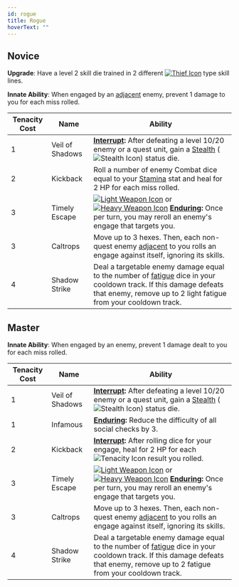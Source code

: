```yaml
---
id: rogue
title: Rogue
hoverText: ""
---
```


## Novice

**Upgrade**: Have a level 2 skill die trained in 2 different [<img src="/icons/thief.svg" alt="Thief Icon" class="icon-svg" />](/docs/category/thief-skills) type skill lines. 

**Innate Ability**: When engaged by an [adjacent](/docs/all/other/adjacent) enemy, prevent 1 damage to you for each miss rolled. 

| Tenacity Cost | Name | Ability |
|-----------|-------|-------|
| 1 | Veil of Shadows | **[Interrupt](/docs/all/other/interrupt):** After defeating a level 10/20 enemy or a quest unit, gain a [Stealth](/docs/all/status-effects/stealth.md) (<img src="/icons/stealth.svg" alt="Stealth Icon" class="icon-svg" />) status die. |
| 2 | Kickback | Roll a number of enemy Combat dice equal to your [Stamina](/docs/all/stats/stamina) stat and heal for 2 HP for each miss rolled. |
| 3 | Timely Escape | [<img src="/icons/light-weapon.svg" alt="Light Weapon Icon" class="icon-svg" />](/docs/all/battle-forms/light-weapon) or [<img src="/icons/heavy-weapon.svg" alt="Heavy Weapon Icon" class="icon-svg" />](/docs/all/battle-forms/heavy-weapon) **[Enduring](/docs/all/other/enduring):** Once per turn, you may reroll an enemy's engage that targets you. 
| 3 | Caltrops | Move up to 3 hexes. Then, each non-quest enemy [adjacent](/docs/all/other/adjacent) to you rolls an engage against itself, ignoring its skills. |
| 4 | Shadow Strike | Deal a targetable enemy damage equal to the number of [fatigue](/docs/all/other/fatigue) dice in your cooldown track. If this damage defeats that enemy, remove up to 2 light fatigue from your cooldown track. |

## Master

**Innate Ability**: When engaged by an enemy, prevent 1 damage dealt to you for each miss rolled.


| Tenacity Cost | Name | Ability |
|-----------|-------|-------|
| 1 | Veil of Shadows | **[Interrupt](/docs/all/other/interrupt):** After defeating a level 10/20 enemy or a quest unit, gain a [Stealth](/docs/all/status-effects/stealth.md) (<img src="/icons/stealth.svg" alt="Stealth Icon" class="icon-svg" />) status die. |
| 1 | Infamous | **[Enduring](/docs/all/other/enduring):** Reduce the difficulty of all social checks by 3. |
| 2 | Kickback | **[Interrupt](/docs/all/other/interrupt):** After rolling dice for your engage, heal for 2 HP for each <img src="/icons/tenacity.svg" alt="Tenacity Icon" class="icon-svg" /> result you rolled. |
| 3 | Timely Escape | [<img src="/icons/light-weapon.svg" alt="Light Weapon Icon" class="icon-svg" />](/docs/all/battle-forms/light-weapon) or [<img src="/icons/heavy-weapon.svg" alt="Heavy Weapon Icon" class="icon-svg" />](/docs/all/battle-forms/heavy-weapon) **[Enduring](/docs/all/other/enduring):** Once per turn, you may reroll an enemy's engage that targets you. 
| 3 | Caltrops | Move up to 3 hexes. Then, each non-quest enemy [adjacent](/docs/all/other/adjacent) to you rolls an engage against itself, ignoring its skills. |
| 4 | Shadow Strike | Deal a targetable enemy damage equal to the number of [fatigue](/docs/all/other/fatigue) dice in your cooldown track. If this damage defeats that enemy, remove up to 2 fatigue from your cooldown track. |
